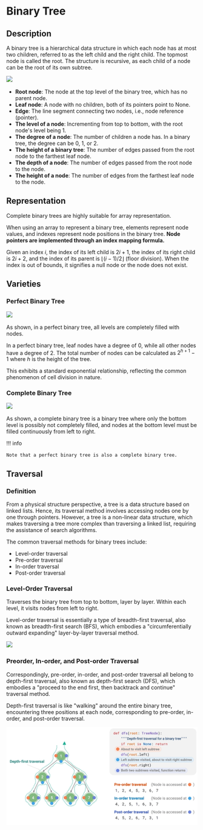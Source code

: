 # Binary Tree

## Description

A binary tree is a hierarchical data structure in which each node has at most two children, referred to as the left child and the right child.
The topmost node is called the root.
The structure is recursive, as each child of a node can be the root of its own subtree.

<img src="overview.jpg" style="width:5.5in" />

- **Root node**: The node at the top level of the binary tree, which has no parent node.
- **Leaf node**: A node with no children, both of its pointers point to None.
- **Edge**: The line segment connecting two nodes, i.e., node reference (pointer).
- **The level of a node**: Incrementing from top to bottom, with the root node's level being 1.
- **The degree of a node**: The number of children a node has. In a binary tree, the degree can be 0, 1, or 2.
- **The height of a binary tree**: The number of edges passed from the root node to the farthest leaf node.
- **The depth of a node**: The number of edges passed from the root node to the node.
- **The height of a node**: The number of edges from the farthest leaf node to the node.

## Representation

Complete binary trees are highly suitable for array representation.

When using an array to represent a binary tree, elements represent node values, and indexes represent node positions in the binary tree.
**Node pointers are implemented through an index mapping formula.**

Given an index $i$, the index of its left child is $2i + 1$, the index of its right child is $2i + 2$, and the index of its parent is $\lfloor (i - 1) / 2 \rfloor$ (floor division). When the index is out of bounds, it signifies a null node or the node does not exist.

## Varieties

### Perfect Binary Tree

<img src="perfect_binary_tree.jpg" style="width:2.5in" />

As shown, in a perfect binary tree, all levels are completely filled with nodes.

In a perfect binary tree, leaf nodes have a degree of 0, while all other nodes have a degree of 2.
The total number of nodes can be calculated as $2^{h+1} - 1$ where $h$ is the height of the tree.

This exhibits a standard exponential relationship, reflecting the common phenomenon of cell division in nature.

### Complete Binary Tree

<img src="complete_binary_tree.jpg" style="width:2.5in" />

As shown, a complete binary tree is a binary tree where only the bottom level is possibly not completely filled, and nodes at the bottom level must be filled continuously from left to right.

!!! info

    Note that a perfect binary tree is also a complete binary tree.

## Traversal

### Definition

From a physical structure perspective, a tree is a data structure based on linked lists.
Hence, its traversal method involves accessing nodes one by one through pointers.
However, a tree is a non-linear data structure, which makes traversing a tree more complex than traversing a linked list, requiring the assistance of search algorithms.

The common traversal methods for binary trees include:

- Level-order traversal
- Pre-order traversal
- In-order traversal
- Post-order traversal

### Level-Order Traversal

Traverses the binary tree from top to bottom, layer by layer. Within each level, it visits nodes from left to right.

Level-order traversal is essentially a type of breadth-first traversal, also known as breadth-first search (BFS), which embodies a "circumferentially outward expanding" layer-by-layer traversal method.

<img src="breadth_first_traversal.png" style="width:5.5in" />

### Preorder, In-order, and Post-order Traversal

Correspondingly, pre-order, in-order, and post-order traversal all belong to depth-first traversal, also known as depth-first search (DFS), which embodies a "proceed to the end first, then backtrack and continue" traversal method.

Depth-first traversal is like "walking" around the entire binary tree, encountering three positions at each node, corresponding to pre-order, in-order, and post-order traversal.

![](binary_tree/depth_first_traversal.png)
